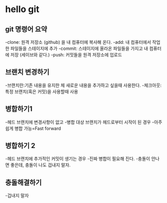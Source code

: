 # hello git 

## git 명령어 요약

-clone: 원격 저장소 (github) 을 내 컴퓨터에 복사해 온다.
-add: 내 컴퓨터에서 작업한 파일들을 스테이지에 추가
-commit: 스테이지에 올라온 파일들을 가지고 내 컴퓨터에 저장 (세이브와 같다.)
-push: 커밋들을 원격 저장소에 업로드

## 브랜치 변경하기
-브랜치란:기존 내용을 유지한 체 새로운 내용을 추가하고 싶을때 사용한다.
-체크아웃:특정 브랜치(혹은 커밋)을 사용할때 사용

## 병합하기1
-헤드 브랜치에 변경사항이 없고
-병합 대상 브랜치가 헤드로부터 시작이 된 경우
-아주 쉽게 병합 가능=Fast forward

## 병합하기 2
-헤드 브랜치에 추가적인 커밋이 생기는 경우
-진짜 병합이 필요해 진다.
-충돌이 안나면 좋은데, 충돌이 나도  겁내지 말자.

## 충돌해결하기
-겁내지 말자
